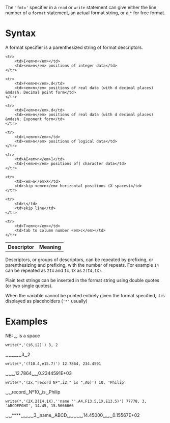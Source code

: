 The `'fmt='` specifier in a `read` or `write` statement can give either the line number of a `format` statement, an actual format string, or a `*` for free format.

# Syntax

A format specifier is a parenthesized string of format descriptors.

<table class="pro_table">
	<tr>
		<th>Descriptor</th>
		<th>Meaning</th>
	</tr>
	
	<tr>
		<td>I<em>n</em></td>
		<td><em>n</em> positions of integer data</td>
	</tr>
	
	<tr>
		<td>F<em>n</em>.d</td>
		<td><em>n</em> positions of real data (with d decimal places) &mdash; Decimal point form</td>
	</tr>
	
	<tr>
		<td>E<em>n</em>.d</td>
		<td><em>n</em> positions of real data (with d decimal places) &mdash; Exponent form</td>
	</tr>
	
	<tr>
		<td>L<em>n</em></td>
		<td><em>n</em> positions of logical data</td>
	</tr>
	
	<tr>
		<td>A[<em>n</em>]</td>
		<td>[<em>n</em> positions of] character data</td>
	</tr>
	
	<tr>
		<td><em>n</em>X</td>
		<td>skip <em>n</em> horizontal positions (X spaces)</td>
	</tr>

	<tr>
		<td>\</td>
		<td>skip line</td>
	</tr>

	<tr>
		<td>T<em>c</em></td>
		<td>tab to column number <em>c</em></td>
	</tr>

</table>

Descriptors, or groups of descriptors, can be repeated by prefixing, or parenthesizing and prefixing, with the number of repeats. For example `I4` can be repeated as `2I4` and `I4,1X` as `2(I4,1X)`.

Plain text strings can be inserted in the format string using double quotes (or two single quotes).

When the variable cannot be printed entirely given the format specified, it is displayed as placeholders (`'*'` usually)

# Examples

NB: &#x2423; is a space

	write(*,'(i6,i2)') 3, 2

&#x2423;&#x2423;&#x2423;&#x2423;&#x2423;3&#x2423;2

	write(*,'(f10.4,e15.7)') 12.7864, 234.4591

&#x2423;&#x2423;&#x2423;12.7864&#x2423;&#x2423;0.2344591E+03


	write(*,'(2x,"record Nº",i2," is ",A6)') 10, 'Philip'

&#x2423;&#x2423;record&#x2423;Nº10&#x2423;is&#x2423;Philip


	write(*,'(2X,2(I4,1X),''name '',A4,F13.5,1X,E13.5)') 77778, 3, 'ABCDEFGHI', 14.45, 15.5666666
	
&#x2423;&#x2423;\*\*\*\*&#x2423;&#x2423;&#x2423;&#x2423;3&#x2423;name&#x2423;ABCD&#x2423;&#x2423;&#x2423;&#x2423;&#x2423;14.45000&#x2423;&#x2423;&#x2423;0.15567E+02


